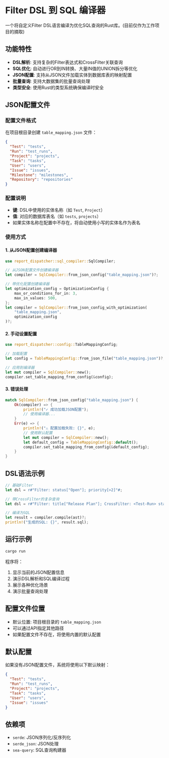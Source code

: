 # Filter DSL 到 SQL 编译器

一个将自定义Filter DSL语言编译为优化SQL查询的Rust库。(目前仅作为工作项目的摘取)

## 功能特性

- **DSL解析**: 支持复杂的Filter表达式和CrossFilter关联查询
- **SQL优化**: 自动进行OR到IN转换、大量IN值的UNION拆分等优化
- **JSON配置**: 支持从JSON文件加载实体到数据库表的映射配置
- **批量查询**: 支持大数据集的批量查询处理
- **类型安全**: 使用Rust的类型系统确保编译时安全

## JSON配置文件

### 配置文件格式

在项目根目录创建 `table_mapping.json` 文件：

```json
{
  "Test": "tests",
  "Run": "test_runs", 
  "Project": "projects",
  "Task": "tasks",
  "User": "users",
  "Issue": "issues",
  "Milestone": "milestones",
  "Repository": "repositories"
}
```

### 配置说明

- **键**: DSL中使用的实体名称（如 `Test`, `Project`）
- **值**: 对应的数据库表名（如 `tests`, `projects`）
- 如果实体名称在配置中不存在，将自动使用小写的实体名作为表名

### 使用方式

#### 1. 从JSON配置创建编译器

```rust
use report_dispatcher::sql_compiler::SqlCompiler;

// 从JSON配置文件创建编译器
let compiler = SqlCompiler::from_json_config("table_mapping.json")?;

// 带优化配置创建编译器
let optimization_config = OptimizationConfig {
    max_or_conditions_for_in: 3,
    max_in_values: 500,
};
let compiler = SqlCompiler::from_json_config_with_optimization(
    "table_mapping.json", 
    optimization_config
)?;
```

#### 2. 手动设置配置

```rust
use report_dispatcher::config::TableMappingConfig;

// 加载配置
let config = TableMappingConfig::from_json_file("table_mapping.json")?;

// 应用到编译器
let mut compiler = SqlCompiler::new();
compiler.set_table_mapping_from_config(&config);
```

#### 3. 错误处理

```rust
match SqlCompiler::from_json_config("table_mapping.json") {
    Ok(compiler) => {
        println!("✓ 成功加载JSON配置");
        // 使用编译器...
    }
    Err(e) => {
        println!("⚠ 配置加载失败: {}", e);
        // 使用默认配置
        let mut compiler = SqlCompiler::new();
        let default_config = TableMappingConfig::default();
        compiler.set_table_mapping_from_config(&default_config);
    }
}
```

## DSL语法示例

```rust
// 基础Filter
let dsl = r#"Filter: status["Open"]; priority[>2]"#;

// 带CrossFilter的复杂查询
let dsl = r#"Filter: title["Release Plan"]; CrossFilter: <Test-Run> status["PASS"]"#;

// 编译为SQL
let result = compiler.compile(ast)?;
println!("生成的SQL: {}", result.sql);
```

## 运行示例

```bash
cargo run
```

程序将：
1. 显示当前的JSON配置信息
2. 演示DSL解析和SQL编译过程
3. 展示各种优化场景
4. 演示批量查询处理

## 配置文件位置

- 默认位置: 项目根目录的 `table_mapping.json`
- 可以通过API指定其他路径
- 如果配置文件不存在，将使用内置的默认配置

## 默认配置

如果没有JSON配置文件，系统将使用以下默认映射：

```json
{
  "Test": "tests",
  "Run": "test_runs",
  "Project": "projects", 
  "Task": "tasks",
  "User": "users",
  "Issue": "issues"
}
```

## 依赖项

- `serde`: JSON序列化/反序列化
- `serde_json`: JSON处理
- `sea-query`: SQL查询构建器
